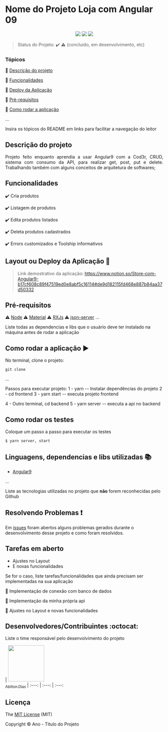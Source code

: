 <h1> Nome do Projeto Loja com Angular 09</h1>

<p align="center">
  <img src="https://img.shields.io/static/v1?label=Angular9&message=framework&color=blue&style=for-the-badge&logo=ANGULAR"/>
   <img src="http://img.shields.io/static/v1?label=STATUS&message=CONCLUIDO&color=GREEN&style=for-the-badge"/>
   <img src="http://img.shields.io/static/v1?label=STATUS&message=EM%20DESENVOLVIMENTO&color=RED&style=for-the-badge"/>
</p>

> Status do Projeto: :heavy_check_mark: :warning: (concluido, em desenvolvimento, etc)

### Tópicos 

:small_blue_diamond: [Descrição do projeto](#descrição-do-projeto)

:small_blue_diamond: [Funcionalidades](#funcionalidades)

:small_blue_diamond: [Deploy da Aplicação](#deploy-da-aplicação-dash)

:small_blue_diamond: [Pré-requisitos](#pré-requisitos)

:small_blue_diamond: [Como rodar a aplicação](#como-rodar-a-aplicação-arrow_forward)

... 

Insira os tópicos do README em links para facilitar a navegação do leitor

## Descrição do projeto 

<p align="justify">
  Projeto feito enquanto aprendia a usar Angular9 com a Cod3r, CRUD,
  sistema com consumo da API, para realizar get, post, put e delete.
  Trabalhando também com alguns conceitos de arquitetura de softwares;
</p>

## Funcionalidades

:heavy_check_mark: Cria produtos  

:heavy_check_mark: Listagem de produtos  

:heavy_check_mark: Edita produtos listados  

:heavy_check_mark: Deleta produtos cadastrados 

:heavy_check_mark: Errors customizados e Toolship informativos 

## Layout ou Deploy da Aplicação :dash:

> Link demostrativo da aplicação:
https://www.notion.so/Store-com-Angular9-b17cf608c89f47519ed0e8abf5c16114#de9d182115fd468e887b84aa37d50332

## Pré-requisitos

:warning: [Node](https://nodejs.org/en/download/)
:warning: [Material](https://material.angular.io/guide/getting-started)
:warning: [RXJs](https://angular.io/guide/rx-library)
:warning: [json-server](https://www.npmjs.com/package/json-server)
...

Liste todas as dependencias e libs que o usuário deve ter instalado na máquina antes de rodar a aplicação 

## Como rodar a aplicação :arrow_forward:

No terminal, clone o projeto: 

```
git clone 
```

... 

Passos para executar projeto:
1 - yarn -- Instalar dependências do projeto
2 - cd frontend
3 - yarn start -- executa projeto frontend 

4 - Outro terminal, cd backend
5 - yarn server -- executa a api no backend


## Como rodar os testes

Coloque um passo a passo para executar os testes

```
$ yarn server, start
```

## Linguagens, dependencias e libs utilizadas :books:

- [Angular9](https://angular.io/docs)

...

Liste as tecnologias utilizadas no projeto que **não** forem reconhecidas pelo Github 

## Resolvendo Problemas :exclamation:

Em [issues]() foram abertos alguns problemas gerados durante o desenvolvimento desse projeto e como foram resolvidos. 

## Tarefas em aberto
- Ajustes no Layout
- E novas funcionalidades 

Se for o caso, liste tarefas/funcionalidades que ainda precisam ser implementadas na sua aplicação

:memo: Implementação de conexão com banco de dados 

:memo: Implementação da minha própria api 

:memo: Ajustes no Layout e novas funcionalidades 

## Desenvolvedores/Contribuintes :octocat:

Liste o time responsável pelo desenvolvimento do projeto

| [<img src="https://avatars.githubusercontent.com/u/14594735?s=60&v=4" width=115><br><sub>Abilton Dias</sub>](https://github.com/AbiltonDias) 
| :---: | :---: | :---: 

## Licença 

The [MIT License]() (MIT)

Copyright :copyright: Ano - Titulo do Projeto
